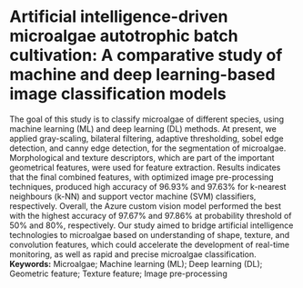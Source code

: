 # Artificial intelligence-driven microalgae autotrophic batch cultivation: A comparative study of machine and deep learning-based image classification models
The goal of this study is to classify microalgae of different species, using machine learning (ML) and deep learning (DL) methods. At present, we applied gray-scaling, bilateral filtering, adaptive thresholding, sobel edge detection, and canny edge detection, for the segmentation of microalgae. Morphological and texture descriptors, which are part of the important geometrical features, were used for feature extraction. Results indicates that the final combined features, with optimized image pre-processing techniques, produced high accuracy of 96.93% and 97.63% for k-nearest neighbours (k-NN) and support vector machine (SVM) classifiers, respectively. Overall, the Azure custom vision model performed the best with the highest accuracy of 97.67% and 97.86% at probability threshold of 50% and 80%, respectively. Our study aimed to bridge artificial intelligence technologies to microalgae based on understanding of shape, texture, and convolution features, which could accelerate the development of real-time monitoring, as well as rapid and precise microalgae classification.
**Keywords:** Microalgae; Machine learning (ML); Deep learning (DL); Geometric feature; Texture feature; Image pre-processing
